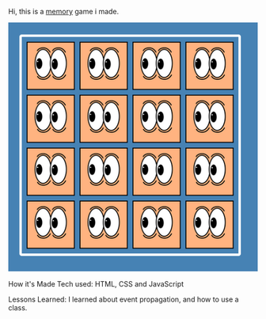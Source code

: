 Hi, this is a <a href="https://lailaismyname.github.io/memory/">memory</a> game i made. 

![ScreenShot](https://raw.githubusercontent.com/Lailaismyname/memory/master/memory.png)

How it's Made
Tech used: HTML, CSS and JavaScript

Lessons Learned:
I learned about event propagation, and how to use a class. 


